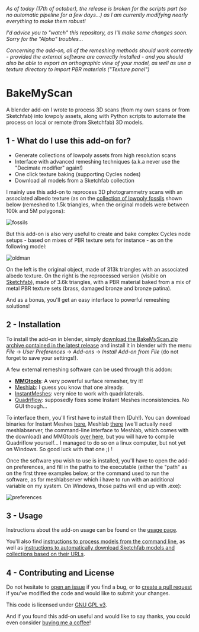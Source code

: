 *As of today (17th of october), the release is broken for the scripts part (so no automatic pipeline for a few days...) as I am currently modifying nearly everything to make them robust!*

*I'd advice you to "watch" this repository, as I'll make some changes soon. Sorry for the "Alpha" troubles...*

*Concerning the add-on, all of the remeshing methods should work correctly - provided the external software are correctly installed - and you should also be able to export an orthographic view of your model, as well as use a texture directory to import PBR materials ("Texture panel")*

# BakeMyScan

A blender add-on I wrote to process 3D scans (from my own scans or from Sketchfab) into lowpoly assets, along with Python scripts to automate the process on local or remote (from Sketchfab) 3D models.

## 1 - What do I use this add-on for?

* Generate collections of lowpoly assets from high resolution scans
* Interface with advanced remeshing techniques (a.k.a never use the "Decimate modifier" again!)
* One click texture baking (supporting Cycles nodes)
* Download all models from a Sketchfab collection

I mainly use this add-on to reprocess 3D photogrammetry scans with an associated albedo texture (as on the [collection of lowpoly fossils](https://sketchfab.com/models/3d1161a5db4244e486de6de0c66f759c) shown below (remeshed to 1.5k triangles, when the original models were between 100k and 5M polygons):

![fossils](https://user-images.githubusercontent.com/37718992/46110731-e6948f00-c1e4-11e8-9e2a-ffcacb201f69.jpg)

But this add-on is also very useful to create and bake complex Cycles node setups - based on mixes of PBR texture sets for instance - as on the following model:

![oldman](https://user-images.githubusercontent.com/37718992/46110740-e7c5bc00-c1e4-11e8-9dbe-096f42d8875a.jpeg)

On the left is the original object, made of 313k triangles with an associated albedo texture. On the right is the reprocessed version (visible on [Sketchfab](https://sketchfab.com/models/0f7535dc9dd1492e842cd6b2d23f4885)), made of 3.6k triangles, with a PBR material baked from a mix of metal PBR texture sets (brass, damaged bronze and bronze patina).

And as a bonus, you'll get an easy interface to powerful remeshing solutions!

## 2 - Installation

To install the add-on in blender, simply [download the BakeMyScan.zip archive contained in the latest release](https://github.com/norgeotloic/BakeMyScan/releases/latest) and install it in blender with the menu *File* -> *User Preferences* -> *Add-ons* -> *Install Add-on from File* (do not forget to save your settings!).

A few external remeshing software can be used through this addon:

* **[MMGtools](https://www.mmgtools.org/)**: A very powerful surface remesher, try it!
* [Meshlab](http://www.meshlab.net/): I guess you know that one already.
* [InstantMeshes](http://igl.ethz.ch/projects/instant-meshes/): very nice to work with quadrilaterals.
* [Quadriflow](https://github.com/hjwdzh/QuadriFlow): supposedly fixes some Instant Meshes inconsistencies. No GUI though...

To interface them, you'll first have to install them (Duh!). You can download binaries for Instant Meshes [here](https://github.com/wjakob/instant-meshes#pre-compiled-binaries), Meshlab [there](http://www.meshlab.net/#download) (we'll actually need meshlabserver, the command-line interface to Meshlab, which comes with the download) and MMGtools [over here](http://www.mmgtools.org/mmg-remesher-downloads), but you will have to compile Quadriflow yourself... I managed to do so on a linux computer, but not yet on Windows. So good luck with that one ;) !

Once the software you wish to use is installed, you'll have to open the add-on preferences, and fill in the paths to the executable (either the "path" as on the first three examples below, or the command used to run the software, as for meshlabserver which i have to run with an additional variable on my system. On Windows, those paths will end up with .exe):

![preferences](https://user-images.githubusercontent.com/37718992/47116936-538aca00-d263-11e8-8d7a-e428bc8b9c2d.png)

## 3 - Usage

Instructions about the add-on usage can be found on the [usage page](docs/ADDON_USAGE.md).

You'll also find [instructions to process models from the command line](docs/SCRIPTS_BATCH.md), as well as [instructions to automatically download Sketchfab models and collections based on their URLs](docs/SCRIPTS_SKETCHFAB.md).

## 4 - Contributing and License

Do not hesitate to [open an issue](https://github.com/norgeotloic/BakeMyScan/issues) if you find a bug, or to [create a pull request](https://github.com/norgeotloic/BakeMyScan/pulls) if you've modified the code and would like to submit your changes.

This code is licensed under [GNU GPL v3](LICENSE.md).

And if you found this add-on useful and would like to say thanks, you could even consider [buying me a coffee](https://www.buymeacoffee.com/JrxfoZRVy)!
